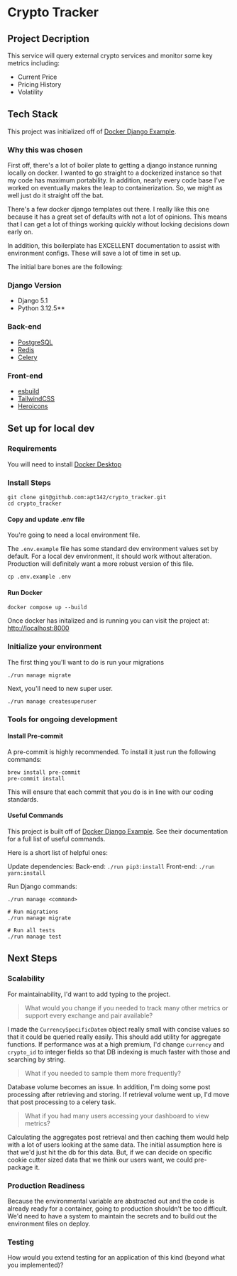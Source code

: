 # Crypto Tracker


## Project Decription

This service will query external crypto services and monitor some key metrics including:

 * Current Price
 * Pricing History
 * Volatility


## Tech Stack

This project was initialized off of [Docker Django Example](https://github.com/nickjj/docker-django-example). 

### Why this was chosen

First off, there's a lot of boiler plate to getting a django instance running locally on docker. I wanted to go straight to a dockerized instance so that my code has maximum portability. In addition, nearly every code base I've worked on eventually makes the leap to containerization. So, we might as well just do it straight off the bat.

There's a few docker django templates out there. I really like this one because it has a great set of defaults with not a lot of opinions. This means that I can get a lot of things working quickly without locking decisions down early on.

In addition, this boilerplate has EXCELLENT documentation to assist with environment configs. These will save a lot of time in set up.


The initial bare bones are the following:

### Django Version
 - Django 5.1 
 - Python 3.12.5**

### Back-end

- [PostgreSQL](https://www.postgresql.org/)
- [Redis](https://redis.io/)
- [Celery](https://github.com/celery/celery)

### Front-end

- [esbuild](https://esbuild.github.io/)
- [TailwindCSS](https://tailwindcss.com/)
- [Heroicons](https://heroicons.com/)


## Set up for local dev


### Requirements

You will need to install [Docker Desktop](https://www.docker.com/products/docker-desktop/)


### Install Steps

```
git clone git@github.com:apt142/crypto_tracker.git
cd crypto_tracker
```

#### Copy and update .env file

You're going to need a local environment file.

The `.env.example` file has some standard dev environment values set by default. For a local dev environment, it should work without alteration. Production will definitely want a more robust version of this file.

```
cp .env.example .env
```


#### Run Docker
```
docker compose up --build
```

Once docker has initalized and is running you can visit the project at: <http://localhost:8000>


### Initialize your environment

The first thing you'll want to do is run your migrations

```
./run manage migrate
```

Next, you'll need to new super user.
```
./run manage createsuperuser
```


### Tools for ongoing development

#### Install Pre-commit

A pre-commit is highly recommended. To install it just run the following commands:

```
brew install pre-commit
pre-commit install
```

This will ensure that each commit that you do is in line with our coding standards.


#### Useful Commands

This project is built off of [Docker Django Example](https://github.com/nickjj/docker-django-example). See their documentation for a full list of useful commands. 

Here is a short list of helpful ones:


Update dependencies:
Back-end: `./run pip3:install` 
Front-end: `./run yarn:install`


Run Django commands:
```
./run manage <command>

# Run migrations
./run manage migrate

# Run all tests
./run manage test
```


## Next Steps

### Scalability

For maintainability, I'd want to add typing to the project.

> What would you change if you needed to track many other metrics or support every exchange and pair available?

I made the `CurrencySpecificDatem` object really small with concise values so that it could be queried really easily. This should add utility for aggregate functions. If performance was at a high premium, I'd change `currency` and `crypto_id` to integer fields so that DB indexing is much faster with those and searching by string.


> What if you needed to sample them more frequently?

Database volume becomes an issue. In addition, I'm doing some post processing after retrieving and storing. If retrieval volume went up, I'd move that post processing to a celery task.


> What if you had many users accessing your dashboard to view metrics?

Calculating the aggregates post retrieval and then caching them would help with a lot of users looking at the same data. The initial assumption here is that we'd just hit the db for this data. But, if we can decide on specific cookie cutter sized data that we think our users want, we could pre-package it.



### Production Readiness

Because the environmental variable are abstracted out and the code is already ready for a container, going to production shouldn't be too difficult. We'd need to have a system to maintain the secrets and to build out the environment files on deploy.


### Testing

How would you extend testing for an application of this kind (beyond what you implemented)?
